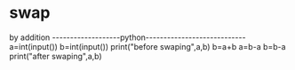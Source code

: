 # swap
by addition 
-------------------python----------------------------
a=int(input())
b=int(input())
print("before swaping",a,b)
b=a+b
a=b-a
b=b-a
print("after swaping",a,b)

